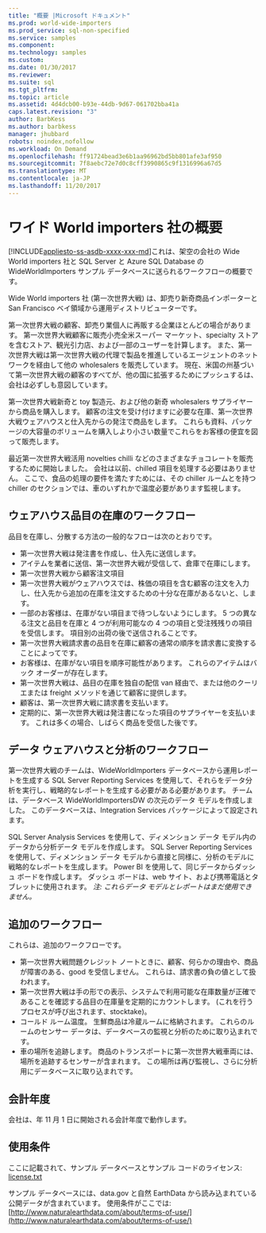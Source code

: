 ```yaml
---
title: "概要 |Microsoft ドキュメント"
ms.prod: world-wide-importers
ms.prod_service: sql-non-specified
ms.service: samples
ms.component: 
ms.technology: samples
ms.custom: 
ms.date: 01/30/2017
ms.reviewer: 
ms.suite: sql
ms.tgt_pltfrm: 
ms.topic: article
ms.assetid: 4d4dcb00-b93e-44db-9d67-061702bba41a
caps.latest.revision: "3"
author: BarbKess
ms.author: barbkess
manager: jhubbard
robots: noindex,nofollow
ms.workload: On Demand
ms.openlocfilehash: ff91724bead3e6b1aa96962bd5bb801afe3af950
ms.sourcegitcommit: 7f8aebc72e7d0c8cff3990865c9f1316996a67d5
ms.translationtype: MT
ms.contentlocale: ja-JP
ms.lasthandoff: 11/20/2017
---
```

# <a name="wide-world-importers-overview"></a>ワイド World importers 社の概要
[!INCLUDE[appliesto-ss-asdb-xxxx-xxx-md](../../includes/appliesto-ss-asdb-xxxx-xxx-md.md)]これは、架空の会社の Wide World importers 社と SQL Server と Azure SQL Database の WideWorldImporters サンプル データベースに送られるワークフローの概要です。  

Wide World importers 社 (第一次世界大戦) は、卸売り新奇商品インポーターと San Francisco ベイ領域から運用ディストリビューターです。

第一次世界大戦の顧客、卸売り業個人に再販する企業ほとんどの場合があります。 第一次世界大戦顧客に販売小売全米スーパー マーケット、specialty ストアを含むストア、観光引力店、および一部のユーザーを計算します。 また、第一次世界大戦は第一次世界大戦の代理で製品を推進しているエージェントのネットワークを経由して他の wholesalers を販売しています。 現在、米国の州基づいて第一次世界大戦の顧客のすべてが、他の国に拡張するためにプッシュするは、会社は必ずしも意図しています。

第一次世界大戦新奇と toy 製造元、および他の新奇 wholesalers サプライヤーから商品を購入します。 顧客の注文を受け付けますに必要な在庫、第一次世界大戦ウェアハウスと仕入先からの発注で商品をします。 これらも資料、パッケージの大容量のボリュームを購入しより小さい数量でこれらをお客様の便宜を図って販売します。

最近第一次世界大戦活用 novelties chilli などのさまざまなチョコレートを販売するために開始しました。  会社は以前、chilled 項目を処理する必要はありません。 ここで、食品の処理の要件を満たすためには、その chiller ルームとを持つ chiller のセクションでは、車のいずれかで温度必要があります監視します。

## <a name="workflow-for-warehouse-stock-items"></a>ウェアハウス品目の在庫のワークフロー

品目を在庫し、分散する方法の一般的なフローは次のとおりです。
- 第一次世界大戦は発注書を作成し、仕入先に送信します。
- アイテムを業者に送信、第一次世界大戦が受信して、倉庫で在庫にします。
- 第一次世界大戦から顧客注文項目
- 第一次世界大戦がウェアハウスでは、株価の項目を含む顧客の注文を入力し、仕入先から追加の在庫を注文するための十分な在庫があるないと、します。
- 一部のお客様は、在庫がない項目まで待つしないようにします。 5 つの異なる注文と品目を在庫と 4 つが利用可能なの 4 つの項目と受注残残りの項目を受信します。 項目別の出荷の後で送信されることです。
- 第一次世界大戦請求書の品目を在庫に顧客の通常の順序を請求書に変換することによってです。
- お客様は、在庫がない項目を順序可能性があります。 これらのアイテムはバック オーダーが存在します。
- 第一次世界大戦は、品目の在庫を独自の配信 van 経由で、または他のクーリエまたは freight メソッドを通じて顧客に提供します。
- 顧客は、第一次世界大戦に請求書を支払います。
- 定期的に、第一次世界大戦は発注書になった項目のサプライヤーを支払います。 これは多くの場合、しばらく商品を受信した後です。

## <a name="data-warehouse-and-analysis-workflow"></a>データ ウェアハウスと分析のワークフロー

第一次世界大戦のチームは、WideWorldImporters データベースから運用レポートを生成する SQL Server Reporting Services を使用して、それらをデータ分析を実行し、戦略的なレポートを生成する必要がある必要があります。 チームは、データベース WideWorldImportersDW の次元のデータ モデルを作成しました。 このデータベースは、Integration Services パッケージによって設定されます。

SQL Server Analysis Services を使用して、ディメンション データ モデル内のデータから分析データ モデルを作成します。 SQL Server Reporting Services を使用して、ディメンション データ モデルから直接と同様に、分析のモデルに戦略的なレポートを生成します。 Power BI を使用して、同じデータからダッシュ ボードを作成します。 ダッシュ ボードは、web サイト、および携帯電話とタブレットに使用されます。 *注: これらデータ モデルとレポートはまだ使用できません。*

## <a name="additional-workflows"></a>追加のワークフロー

これらは、追加のワークフローです。
- 第一次世界大戦問題クレジット ノートときに、顧客、何らかの理由や、商品が障害のある、good を受信しません。 これらは、請求書の負の値として扱われます。
- 第一次世界大戦は手の形での表示、システムで利用可能な在庫数量が正確であることを確認する品目の在庫量を定期的にカウントします。 (これを行うプロセスが呼び出されます、stocktake)。
- コールド ルーム温度。 生鮮商品は冷蔵ルームに格納されます。 これらのルームのセンサー データは、データベースの監視と分析のために取り込まれです。
- 車の場所を追跡します。 商品のトランスポートに第一次世界大戦車両には、場所を追跡するセンサーが含まれます。 この場所は再び監視し、さらに分析用にデータベースに取り込まれです。

## <a name="fiscal-year"></a>会計年度

会社は、年 11 月 1 日に開始される会計年度で動作します。

## <a name="terms-of-use"></a>使用条件

ここに記載されて、サンプル データベースとサンプル コードのライセンス: [license.txt](https://github.com/Microsoft/sql-server-samples/blob/master/license.txt)

サンプル データベースには、data.gov と自然 EarthData から読み込まれている公開データが含まれています。 使用条件がここでは: [http://www.naturalearthdata.com/about/terms-of-use/](http://www.naturalearthdata.com/about/terms-of-use/)
